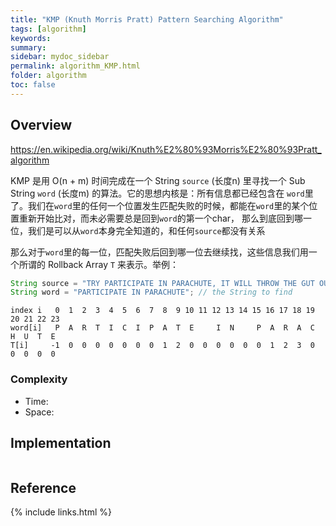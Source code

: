 ```yaml
---
title: "KMP (Knuth Morris Pratt) Pattern Searching Algorithm"
tags: [algorithm]
keywords:
summary:
sidebar: mydoc_sidebar
permalink: algorithm_KMP.html
folder: algorithm
toc: false
---
```


## Overview
https://en.wikipedia.org/wiki/Knuth%E2%80%93Morris%E2%80%93Pratt_algorithm

KMP 是用 O(n + m) 时间完成在一个 String `source` (长度n) 里寻找一个 Sub String `word` (长度m) 的算法。它的思想内核是：所有信息都已经包含在
`word`里了。我们在`word`里的任何一个位置发生匹配失败的时候，都能在`word`里的某个位置重新开始比对，而未必需要总是回到`word`的第一个char，
那么到底回到哪一位，我们是可以从`word`本身完全知道的，和任何`source`都没有关系

那么对于`word`里的每一位，匹配失败后回到哪一位去继续找，这些信息我们用一个所谓的 Rollback Array `T` 来表示。举例：
```java
String source = "TRY PARTICIPATE IN PARACHUTE, IT WILL THROW THE GUT OUT OF YOU!"; // find the String word in this String
String word = "PARTICIPATE IN PARACHUTE"; // the String to find
```
```
index i   0  1  2  3  4  5  6  7  8  9 10 11 12 13 14 15 16 17 18 19 20 21 22 23
word[i]   P  A  R  T  I  C  I  P  A  T  E     I  N     P  A  R  A  C  H  U  T  E
T[i]     -1  0  0  0  0  0  0  0  1  2  0  0  0  0  0  0  1  2  3  0  0  0  0  0
```


### Complexity
* Time: 
* Space: 

## Implementation

```java

```

## Reference

{% include links.html %}
